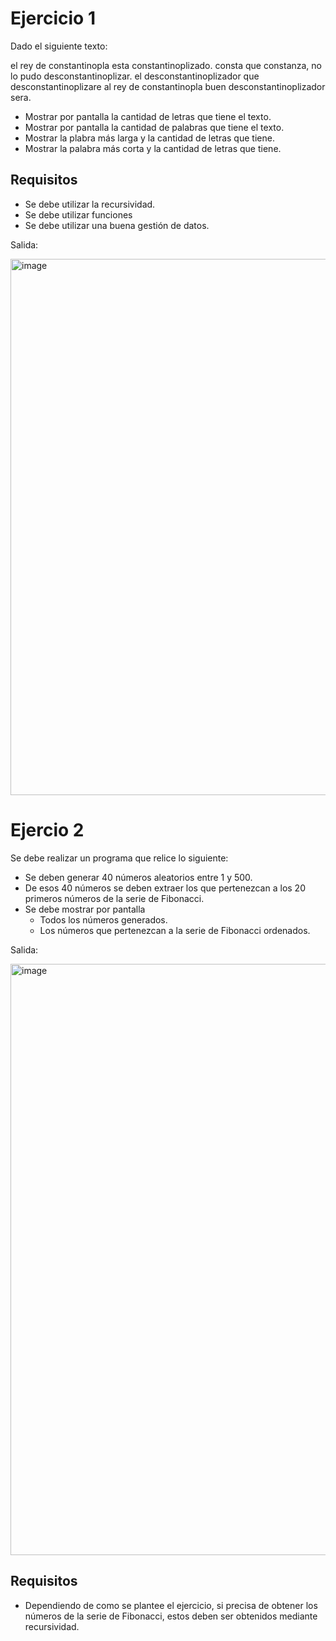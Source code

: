 # Ejercicio 1

Dado el siguiente texto:

el rey de constantinopla esta constantinoplizado. consta que constanza, no lo pudo desconstantinoplizar. el desconstantinoplizador que desconstantinoplizare al rey de constantinopla buen desconstantinoplizador sera.

- Mostrar por pantalla la cantidad de letras que tiene el texto.
- Mostrar por pantalla la cantidad de palabras que tiene el texto.
- Mostrar la plabra más larga y la cantidad de letras que tiene.
- Mostrar la palabra más corta y la cantidad de letras que tiene.

## Requisitos

- Se debe utilizar la recursividad.
- Se debe utilizar funciones
- Se debe utilizar una buena gestión de datos.

Salida:

<img width="858" alt="image" src="https://github.com/carmenschez5/Apuntes/assets/54994511/eff4108c-ce4c-4682-ae7e-9547998186df">

# Ejercio 2

Se debe realizar un programa que relice lo siguiente:

- Se deben generar 40 números aleatorios entre 1 y 500.
- De esos 40 números se deben extraer los que pertenezcan a los 20 primeros números de la serie de Fibonacci.
- Se debe mostrar por pantalla
  - Todos los números generados.
  - Los números que pertenezcan a la serie de Fibonacci ordenados.

Salida:

<img width="946" alt="image" src="https://github.com/carmenschez5/Apuntes/assets/54994511/0faaad03-91b5-4e40-9189-22f7fd1a9c25">

## Requisitos

- Dependiendo de como se plantee el ejercicio, si precisa de obtener los números de la serie de Fibonacci, estos deben ser obtenidos mediante recursividad.
